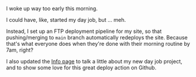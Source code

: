 I woke up way too early this morning.

I could have, like, started my day job, but ... meh.

Instead, I set up an FTP deployment pipeline for my site, so that pushing/merging to `main` branch automatically redeploys the site. Because that's what everyone does when they're done with their morning routine by 7am, right?

I also updated the [Info page](/info) to talk a little about my new day job project, and to show some love for this great deploy action on Github.